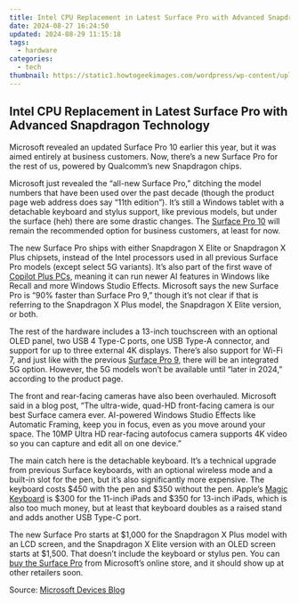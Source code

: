 ```yaml
---
title: Intel CPU Replacement in Latest Surface Pro with Advanced Snapdragon Technology
date: 2024-08-27 16:24:50
updated: 2024-08-29 11:15:18
tags:
  - hardware
categories:
  - tech
thumbnail: https://static1.howtogeekimages.com/wordpress/wp-content/uploads/2024/05/surface-pro.jpg
---
```


## Intel CPU Replacement in Latest Surface Pro with Advanced Snapdragon Technology

Microsoft revealed an updated Surface Pro 10 earlier this year, but it was aimed entirely at business customers. Now, there’s a new Surface Pro for the rest of us, powered by Qualcomm’s new Snapdragon chips.

 Microsoft just revealed the “all-new Surface Pro,” ditching the model numbers that have been used over the past decade (though the product page web address does say “11th edition”). It’s still a Windows tablet with a detachable keyboard and stylus support, like previous models, but under the surface (heh) there are some drastic changes. The [Surface Pro 10](https://screen-mirroring-recording.techidaily.com/updated-2024-approved-the-pros-playbook-3-ways-to-record-competitive-games/) will remain the recommended option for business customers, at least for now.

 The new Surface Pro ships with either Snapdragon X Elite or Snapdragon X Plus chipsets, instead of the Intel processors used in all previous Surface Pro models (except select 5G variants). It’s also part of the first wave of [Copilot Plus PCs](https://change-location.techidaily.com/how-to-stop-my-spouse-from-spying-on-my-motorola-moto-g24-drfone-by-drfone-virtual-android/), meaning it can run newer AI features in Windows like Recall and more Windows Studio Effects. Microsoft says the new Surface Pro is “90% faster than Surface Pro 9,” though it’s not clear if that is referring to the Snapdragon X Plus model, the Snapdragon X Elite version, or both.

 The rest of the hardware includes a 13-inch touchscreen with an optional OLED panel, two USB 4 Type-C ports, one USB Type-A connector, and support for up to three external 4K displays. There’s also support for Wi-Fi 7, and just like with the previous [Surface Pro 9](https://mondly-stories.techidaily.com/arabic-basics-for-first-timers/), there will be an integrated 5G option. However, the 5G models won’t be available until “later in 2024,” according to the product page.

 The front and rear-facing cameras have also been overhauled. Microsoft said in a blog post, “The ultra-wide, quad-HD front-facing camera is our best Surface camera ever. AI-powered Windows Studio Effects like Automatic Framing, keep you in focus, even as you move around your space. The 10MP Ultra HD rear-facing autofocus camera supports 4K video so you can capture and edit all on one device.”

 The main catch here is the detachable keyboard. It’s a technical upgrade from previous Surface keyboards, with an optional wireless mode and a built-in slot for the pen, but it’s also significantly more expensive. The keyboard costs $450 with the pen and $350 without the pen. Apple’s [Magic Keyboard](https://www.apple.com/shop/product/MWR03LL/A/magic-keyboard-for-ipad-pro-11%E2%80%91inch-m4-us-english-white) is $300 for the 11-inch iPads and $350 for 13-inch iPads, which is also too much money, but at least that keyboard doubles as a raised stand and adds another USB Type-C port.

 The new Surface Pro starts at $1,000 for the Snapdragon X Plus model with an LCD screen, and the Snapdragon X Elite version with an OLED screen starts at $1,500\. That doesn’t include the keyboard or stylus pen. You can [buy the Surface Pro](https://www.microsoft.com/en-us/store/configure/surface-pro-11th-edition/8n9t09p96cmj) from Microsoft’s online store, and it should show up at other retailers soon.

 Source: [Microsoft Devices Blog](https://blogs.windows.com/devices/2024/05/20/introducing-the-ultimate-copilot-pcs-the-all-new-surface-pro-and-surface-laptop/)

<ins class="adsbygoogle"
     style="display:block"
     data-ad-format="autorelaxed"
     data-ad-client="ca-pub-7571918770474297"
     data-ad-slot="1223367746"></ins>



<ins class="adsbygoogle"
     style="display:block"
     data-ad-client="ca-pub-7571918770474297"
     data-ad-slot="8358498916"
     data-ad-format="auto"
     data-full-width-responsive="true"></ins>
